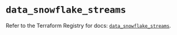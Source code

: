 # `data_snowflake_streams`

Refer to the Terraform Registry for docs: [`data_snowflake_streams`](https://registry.terraform.io/providers/snowflake-labs/snowflake/0.100.0/docs/data-sources/streams).
